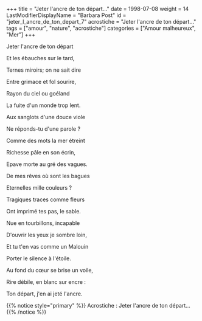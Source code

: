 +++
title = "Jeter l'ancre de ton départ..."
date = 1998-07-08
weight = 14
LastModifierDisplayName = "Barbara Post"
id = "jeter_l_ancre_de_ton_depart_7"
acrostiche = "Jeter l'ancre de ton départ..."
tags = ["amour", "nature", "acrostiche"]
categories = ["Amour malheureux", "Mer"]
+++

Jeter l'ancre de ton départ

Et les ébauches sur le tard,

Ternes miroirs; on ne sait dire

Entre grimace et fol sourire,

Rayon du ciel ou goéland

La fuite d'un monde trop lent.

Aux sanglots d'une douce viole

Ne réponds-tu d'une parole ?

Comme des mots la mer étreint

Richesse pâle en son écrin,

Epave morte au gré des vagues.

De mes rêves où sont les bagues

Eternelles mille couleurs ?

Tragiques traces comme fleurs

Ont imprimé tes pas, le sable.

Nue en tourbillons, incapable

D'ouvrir les yeux je sombre loin,

Et tu t'en vas comme un Malouin

Porter le silence à l'étoile.

Au fond du cœur se brise un voile,

Rire débile, en blanc sur encre :

Ton départ, j'en ai jeté l'ancre.

{{% notice style="primary" %}}
Acrostiche : Jeter l'ancre de ton départ...
{{% /notice %}}
